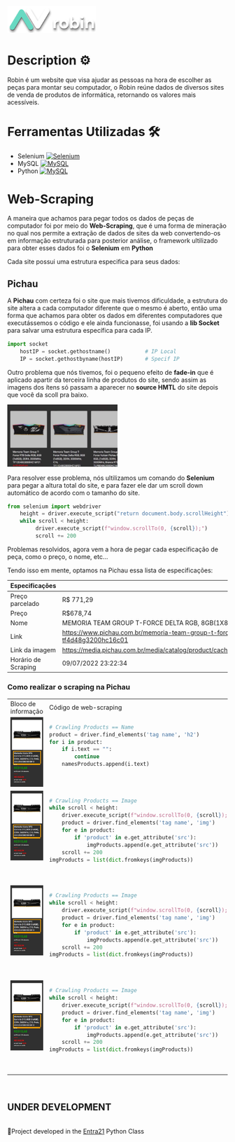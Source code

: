 <h1>
  <a href="https://www.google.com/"> <img src="img/robin-logo.png" width="40%"> </a>
</h1>

<h1> Description ⚙ </h1>

<p> Robin é um website que visa ajudar as pessoas na hora de escolher as peças para montar seu computador, o Robin reúne dados de diversos sites de venda de produtos de informática, retornando os valores mais acessíveis. </p>

<h1> Ferramentas Utilizadas 🛠 </h1>

- Selenium <a href="https://selenium.dev"><img src="https://selenium.dev/images/selenium_logo_square_green.png" width="25" alt="Selenium"/></a>
- MySQL <a href="https://selenium.dev"><img src="https://kinsta.com/wp-content/uploads/2019/04/mysql-logo-1.svg" width="43" alt="MySQL"/></a>
- Python <a href="https://selenium.dev"><img src="https://upload.wikimedia.org/wikipedia/commons/thumb/0/0a/Python.svg/1200px-Python.svg.png" width="23" alt="MySQL"/></a>

<h1> Web-Scraping </h1>

<p> A maneira que achamos para pegar todos os dados de peças de computador foi por meio do <strong>Web-Scraping</strong>, que é uma forma de mineração no qual nos permite a extração de dados de sites da web convertendo-os em informação estruturada para posterior análise, o framework ultilizado para obter esses dados foi o <strong>Selenium</strong> em <strong>Python</strong> </p>
<p> Cada site possui uma estrutura especifica para seus dados: </p>

<h2> Pichau </h2>

<p> A <strong>Pichau</strong> com certeza foi o site que mais tivemos dificuldade, a estrutura do site altera a cada computador diferente que o mesmo é aberto, então uma forma que achamos para obter os dados em diferentes computadores que executássemos o código e ele ainda funcionasse, foi usando a <strong>lib Socket</strong> para salvar uma estrutura específica para cada IP. </p>

```python
import socket
    hostIP = socket.gethostname()           # IP Local
    IP = socket.gethostbyname(hostIP)       # Specif IP
```

<p> Outro problema que nós tivemos, foi o pequeno efeito de <strong>fade-in</strong> que é aplicado apartir da terceira linha de produtos do site, sendo assim as imagens dos ítens só passam a aparecer no <strong>source HMTL</strong> do site depois que você da scoll pra baixo. </p>

<img src="img/robin.gif" width="50%">

<p> Para resolver esse problema, nós ultilizamos um comando do <strong>Selenium</strong> para pegar a altura total do site, e para fazer ele dar um scroll down automático de acordo com o tamanho do site. </p>

```python
from selenium import webdriver
    height = driver.execute_script("return document.body.scrollHeight") 
    while scroll < height:
         driver.execute_script(f"window.scrollTo(0, {scroll});")
         scroll += 200
```
<p> Problemas resolvidos, agora vem a hora de pegar cada especificação de peça, como o preço, o nome, etc... </p>
<p> Tendo isso em mente, optamos na Pichau essa lista de especificações:</p>

| Especificações | Dados |
| --- | --- |
| Preço parcelado | R$ 771,29 |
| Preço | R$678,74 |
| Nome | MEMORIA TEAM GROUP T-FORCE DELTA RGB, 8GB(1X8GB), DDR4, 3200MHZ, C16, BRANCO, TF4D48G3200HC16C01 |
| Link | https://www.pichau.com.br/memoria-team-group-t-force-delta-rgb-8gb-1x8gb-ddr4-3200mhz-c16-branco-tf4d48g3200hc16c01 |
| Link da imagem | https://media.pichau.com.br/media/catalog/product/cache/2f958555330323e505eba7ce930bdf27/t/f/tf4d48g3200hc16c011.jpg |
| Horário de Scraping | 09/07/2022 23:22:34 |

<h3> Como realizar o <strong>scraping</strong> na Pichau </h3>

<table>
  <tr>
    <td>Bloco de informação </td>
     <td>Código de web-scraping</td>
     <td>Explicação</td>
  </tr>
  <tr>
    <td valign="top"><img src="img/Captura de tela 2022-09-10 224901.jpg" width="200%"></td>
    <td valign="top">
    
```python
# Crawling Products == Name
product = driver.find_elements('tag name', 'h2')
for i in product:
    if i.text == "":
        continue
    namesProducts.append(i.text)
``` 

</td>
<td valign="top">

No site da Pichau os títulos dos produtos são separados em tags ``h2``, sendo assim temos que puxar todas as tags h2 do site usando
``find_elements('tag name', 'h2')``

</td>
  <tr>
    <td valign="top"><img src="img/Captura de tela 2022-09-10 224901.jpg" width="200%"></td>
    <td valign="top">
    
```python
# Crawling Products == Image
while scroll < height:
    driver.execute_script(f"window.scrollTo(0, {scroll});")
    product = driver.find_elements('tag name', 'img')
    for e in product:
        if 'product' in e.get_attribute('src'):
            imgProducts.append(e.get_attribute('src'))
    scroll += 200
imgProducts = list(dict.fromkeys(imgProducts))
``` 

</td>
<td valign="top">

  As imagens dos produtos são separados em tags ``img`` devido ao problema do <strong>fade-in</strong> explicado acima. Temos que usar um comando  ``driver.execute_script(f"window.scrollTo(0, {scroll});")`` dentro de um laço ``` while ``` para que o código fique dando scrap e descendo, depois temos separar as imagens dos produtos usando: 
```python
for e in product:
        if 'product' in e.get_attribute('src'):
            imgProducts.append(e.get_attribute('src'))
``` 

</td>
<td valign="top">

No site da Pichau os títulos dos produtos são separados em tags ``h2``, sendo assim temos que puxar todas as tags h2 do site usando
``find_elements('tag name', 'h2')``

</td>
  <tr>
    <td valign="top"><img src="img/Captura de tela 2022-09-10 224901.jpg" width="200%"></td>
    <td valign="top">
    
```python
# Crawling Products == Image
while scroll < height:
    driver.execute_script(f"window.scrollTo(0, {scroll});")
    product = driver.find_elements('tag name', 'img')
    for e in product:
        if 'product' in e.get_attribute('src'):
            imgProducts.append(e.get_attribute('src'))
    scroll += 200
imgProducts = list(dict.fromkeys(imgProducts))
``` 

</td>
<td valign="top">

  As imagens dos produtos são separados em tags ``img`` devido ao problema do <strong>fade-in</strong> explicado acima. Temos que usar um comando  ``driver.execute_script(f"window.scrollTo(0, {scroll});")`` dentro de um laço ``` while ``` para que o código fique dando scrap e descendo, depois temos separar as imagens dos produtos usando: 
```python
for e in product:
        if 'product' in e.get_attribute('src'):
            imgProducts.append(e.get_attribute('src'))
``` 

</td>
<td valign="top">

No site da Pichau os títulos dos produtos são separados em tags ``h2``, sendo assim temos que puxar todas as tags h2 do site usando
``find_elements('tag name', 'h2')``

</td>
  <tr>
    <td valign="top"><img src="img/Captura de tela 2022-09-10 224901.jpg" width="200%"></td>
    <td valign="top">
    
```python
# Crawling Products == Image
while scroll < height:
    driver.execute_script(f"window.scrollTo(0, {scroll});")
    product = driver.find_elements('tag name', 'img')
    for e in product:
        if 'product' in e.get_attribute('src'):
            imgProducts.append(e.get_attribute('src'))
    scroll += 200
imgProducts = list(dict.fromkeys(imgProducts))
``` 

</td>
<td valign="top">

  As imagens dos produtos são separados em tags ``img`` devido ao problema do <strong>fade-in</strong> explicado acima. Temos que usar um comando  ``driver.execute_script(f"window.scrollTo(0, {scroll});")`` dentro de um laço ``` while ``` para que o código fique dando scrap e descendo, depois temos separar as imagens dos produtos usando: 
```python
for e in product:
        if 'product' in e.get_attribute('src'):
            imgProducts.append(e.get_attribute('src'))
``` 

</td>
 </table>
 
<br>
<h2>
UNDER DEVELOPMENT
</h2>
<br>
📜Project developed in the <a href="https://www.entra21.com.br/">Entra21</a> Python Class
